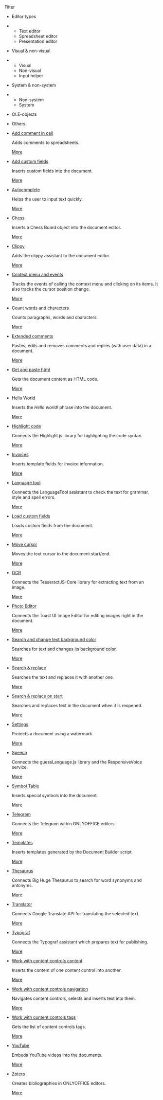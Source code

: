 Filter

* Editor types

* * Text editor
  * Spreadsheet editor
  * Presentation editor

* Visual & non-visual

* * Visual
  * Non-visual
  * Input helper

* System & non-system

* * Non-system
  * System

* OLE-objects

* Others

- [](/plugin/example/addcommentincell)

  [Add comment in cell](/plugin/example/addcommentincell)

  Adds comments to spreadsheets.

  [More](/plugin/example/addcommentincell)

- [](/plugin/example/addcustomfields)

  [Add custom fields](/plugin/example/addcustomfields)

  Inserts custom fields into the document.

  [More](/plugin/example/addcustomfields)

- [](/plugin/example/autocomplete)

  [Autocomplete](/plugin/example/autocomplete)

  Helps the user to input text quickly.

  [More](/plugin/example/autocomplete)

- [](/plugin/example/chess)

  [Chess](/plugin/example/chess)

  Inserts a Chess Board object into the document editor.

  [More](/plugin/example/chess)

- [](/plugin/example/clippy)

  [Clippy](/plugin/example/clippy)

  Adds the clippy assistant to the document editor.

  [More](/plugin/example/clippy)

- [](/plugin/example/contextmenuandevents)

  [Context menu and events](/plugin/example/contextmenuandevents)

  Tracks the events of calling the context menu and clicking on its items. It also tracks the cursor position change.

  [More](/plugin/example/contextmenuandevents)

- [](/plugin/example/countwordsandcharacters)

  [Count words and characters](/plugin/example/countwordsandcharacters)

  Counts paragraphs, words and characters.

  [More](/plugin/example/countwordsandcharacters)

- [](/plugin/example/extendedcomments)

  [Extended comments](/plugin/example/extendedcomments)

  Pastes, edits and removes comments and replies (with user data) in a document.

  [More](/plugin/example/extendedcomments)

- [](/plugin/example/getandpastehtml)

  [Get and paste html](/plugin/example/getandpastehtml)

  Gets the document content as HTML code.

  [More](/plugin/example/getandpastehtml)

- [](/plugin/example/helloworld)

  [Hello World](/plugin/example/helloworld)

  Inserts the *Hello world!* phrase into the document.

  [More](/plugin/example/helloworld)

- [](/plugin/example/highlightcode)

  [Highlight code](/plugin/example/highlightcode)

  Connects the Highlight.js library for highlighting the code syntax.

  [More](/plugin/example/highlightcode)

- [](/plugin/example/invoices)

  [Invoices](/plugin/example/invoices)

  Inserts template fields for invoice information.

  [More](/plugin/example/invoices)

- [](/plugin/example/languagetool)

  [Language tool](/plugin/example/languagetool)

  Connects the LanguageTool assistant to check the text for grammar, style and spell errors.

  [More](/plugin/example/languagetool)

- [](/plugin/example/loadcustomfields)

  [Load custom fields](/plugin/example/loadcustomfields)

  Loads custom fields from the document.

  [More](/plugin/example/loadcustomfields)

- [](/plugin/example/movecursor)

  [Move cursor](/plugin/example/movecursor)

  Moves the text cursor to the document start/end.

  [More](/plugin/example/movecursor)

- [](/plugin/example/ocr)

  [OCR](/plugin/example/ocr)

  Connects the TesseractJS-Core library for extracting text from an image.

  [More](/plugin/example/ocr)

- [](/plugin/example/photoeditor)

  [Photo Editor](/plugin/example/photoeditor)

  Connects the Toast UI Image Editor for editing images right in the document.

  [More](/plugin/example/photoeditor)

- [](/plugin/example/searchandchangetextbackgroundcolor)

  [Search and change text background color](/plugin/example/searchandchangetextbackgroundcolor)

  Searches for text and changes its background color.

  [More](/plugin/example/searchandchangetextbackgroundcolor)

- [](/plugin/example/searchandreplace)

  [Search & replace](/plugin/example/searchandreplace)

  Searches the text and replaces it with another one.

  [More](/plugin/example/searchandreplace)

- [](/plugin/example/searchandreplaceonstart)

  [Search & replace on start](/plugin/example/searchandreplaceonstart)

  Searches and replaces text in the document when it is reopened.

  [More](/plugin/example/searchandreplaceonstart)

- [](/plugin/example/settings)

  [Settings](/plugin/example/settings)

  Protects a document using a watermark.

  [More](/plugin/example/settings)

- [](/plugin/example/speech)

  [Speech](/plugin/example/speech)

  Connects the guessLanguage.js library and the ResponsiveVoice service.

  [More](/plugin/example/speech)

- [](/plugin/example/symboltable)

  [Symbol Table](/plugin/example/symboltable)

  Inserts special symbols into the document.

  [More](/plugin/example/symboltable)

- [](/plugin/example/telegram)

  [Telegram](/plugin/example/telegram)

  Connects the Telegram within ONLYOFFICE editors.

  [More](/plugin/example/telegram)

- [](/plugin/example/templates)

  [Templates](/plugin/example/templates)

  Inserts templates generated by the Document Builder script.

  [More](/plugin/example/templates)

- [](/plugin/example/thesaurus)

  [Thesaurus](/plugin/example/thesaurus)

  Connects Big Huge Thesaurus to search for word synonyms and antonyms.

  [More](/plugin/example/thesaurus)

- [](/plugin/example/translator)

  [Translator](/plugin/example/translator)

  Connects Google Translate API for translating the selected text.

  [More](/plugin/example/translator)

- [](/plugin/example/typograf)

  [Typograf](/plugin/example/typograf)

  Connects the Typograf assistant which prepares text for publishing.

  [More](/plugin/example/typograf)

- [](/plugin/example/workwithcontentcontrolscontent)

  [Work with content controls content](/plugin/example/workwithcontentcontrolscontent)

  Inserts the content of one content control into another.

  [More](/plugin/example/workwithcontentcontrolscontent)

- [](/plugin/example/workwithcontentcontrolsnavigation)

  [Work with content controls navigation](/plugin/example/workwithcontentcontrolsnavigation)

  Navigates content controls, selects and inserts text into them.

  [More](/plugin/example/workwithcontentcontrolsnavigation)

- [](/plugin/example/workwithcontentcontrolstags)

  [Work with content controls tags](/plugin/example/workwithcontentcontrolstags)

  Gets the list of content controls tags.

  [More](/plugin/example/workwithcontentcontrolstags)

- [](/plugin/example/youtube)

  [YouTube](/plugin/example/youtube)

  Embeds YouTube videos into the documents.

  [More](/plugin/example/youtube)

- [](/plugin/example/zotero)

  [Zotero](/plugin/example/zotero)

  Creates bibliographies in ONLYOFFICE editors.

  [More](/plugin/example/zotero)
